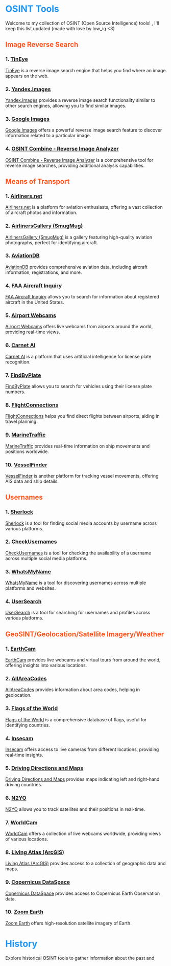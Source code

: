 # <span style="color: #2196F3;">OSINT Tools</span>

Welcome to my collection of OSINT (Open Source Intelligence) tools! , I'll keep this list updated (made with love by low_iq <3)

## <span style="color: #FF5722;">Image Reverse Search</span>

### 1. [TinEye](https://tineye.com/)
[TinEye](https://tineye.com/) is a reverse image search engine that helps you find where an image appears on the web.

### 2. [Yandex.Images](https://yandex.com/)
[Yandex.Images](https://yandex.com/) provides a reverse image search functionality similar to other search engines, allowing you to find similar images.

### 3. [Google Images](https://images.google.com/)
[Google Images](https://images.google.com/) offers a powerful reverse image search feature to discover information related to a particular image.

### 4. [OSINT Combine - Reverse Image Analyzer](https://www.osintcombine.com/reverse-image-analyzer)
[OSINT Combine - Reverse Image Analyzer](https://www.osintcombine.com/reverse-image-analyzer) is a comprehensive tool for reverse image searches, providing additional analysis capabilities.

## <span style="color: #FF5722;">Means of Transport</span>

### 1. [Airliners.net](https://www.airliners.net/)
[Airliners.net](https://www.airliners.net/) is a platform for aviation enthusiasts, offering a vast collection of aircraft photos and information.

### 2. [AirlinersGallery (SmugMug)](https://airlinersgallery.smugmug.com)
[AirlinersGallery (SmugMug)](https://airlinersgallery.smugmug.com) is a gallery featuring high-quality aviation photographs, perfect for identifying aircraft.

### 3. [AviationDB](https://www.aviationdb.com/index.shtm)
[AviationDB](https://www.aviationdb.com/index.shtm) provides comprehensive aviation data, including aircraft information, registrations, and more.

### 4. [FAA Aircraft Inquiry](https://registry.faa.gov/aircraftinquiry)
[FAA Aircraft Inquiry](https://registry.faa.gov/aircraftinquiry) allows you to search for information about registered aircraft in the United States.

### 5. [Airport Webcams](https://airportwebcams.net/)
[Airport Webcams](https://airportwebcams.net/) offers live webcams from airports around the world, providing real-time views.

### 6. [Carnet AI](https://carnet.ai/)
[Carnet AI](https://carnet.ai/) is a platform that uses artificial intelligence for license plate recognition.

### 7. [FindByPlate](https://findbyplate.com/)
[FindByPlate](https://findbyplate.com/) allows you to search for vehicles using their license plate numbers.

### 8. [FlightConnections](https://www.flightconnections.com)
[FlightConnections](https://www.flightconnections.com) helps you find direct flights between airports, aiding in travel planning.

### 9. [MarineTraffic](https://www.marinetraffic.com)
[MarineTraffic](https://www.marinetraffic.com) provides real-time information on ship movements and positions worldwide.

### 10. [VesselFinder](https://www.vesselfinder.com)
[VesselFinder](https://www.vesselfinder.com) is another platform for tracking vessel movements, offering AIS data and ship details.

## <span style="color: #FF5722;">Usernames</span>

### 1. [Sherlock](https://github.com/sherlock-project/sherlock)
[Sherlock](https://github.com/sherlock-project/sherlock) is a tool for finding social media accounts by username across various platforms.

### 2. [CheckUsernames](https://checkusernames.com)
[CheckUsernames](https://checkusernames.com) is a tool for checking the availability of a username across multiple social media platforms.

### 3. [WhatsMyName](https://whatsmyname.app/)
[WhatsMyName](https://whatsmyname.app/) is a tool for discovering usernames across multiple platforms and websites.

### 4. [UserSearch](https://usersearch.org/index.php)
[UserSearch](https://usersearch.org/index.php) is a tool for searching for usernames and profiles across various platforms.

## <span style="color: #FF5722;">GeoSINT/Geolocation/Satellite Imagery/Weather</span>

### 1. [EarthCam](https://www.earthcam.com)
[EarthCam](https://www.earthcam.com) provides live webcams and virtual tours from around the world, offering insights into various locations.

### 2. [AllAreaCodes](https://www.allareacodes.com)
[AllAreaCodes](https://www.allareacodes.com) provides information about area codes, helping in geolocation.

### 3. [Flags of the World](https://www.fotw.info/flags/index.html)
[Flags of the World](https://www.fotw.info/flags/index.html) is a comprehensive database of flags, useful for identifying countries.

### 4. [Insecam](http://www.insecam.org)
[Insecam](http://www.insecam.org) offers access to live cameras from different locations, providing real-time insights.

### 5. [Driving Directions and Maps](https://www.drivingdirectionsandmaps.com/map-of-the-left-right-driving-countries/)
[Driving Directions and Maps](https://www.drivingdirectionsandmaps.com/map-of-the-left-right-driving-countries/) provides maps indicating left and right-hand driving countries.

### 6. [N2YO](https://www.n2yo.com)
[N2YO](https://www.n2yo.com) allows you to track satellites and their positions in real-time.

### 7. [WorldCam](https://worldcam.eu)
[WorldCam](https://worldcam.eu) offers a collection of live webcams worldwide, providing views of various locations.

### 8. [Living Atlas (ArcGIS)](https://livingatlas.arcgis.com/en/apps/)
[Living Atlas (ArcGIS)](https://livingatlas.arcgis.com/en/apps/) provides access to a collection of geographic data and maps.

### 9. [Copernicus DataSpace](https://dataspace.copernicus.eu/browser/)
[Copernicus DataSpace](https://dataspace.copernicus.eu/browser/) provides access to Copernicus Earth Observation data.

### 10. [Zoom Earth](https://zoom.earth/)
[Zoom Earth](https://zoom.earth/) offers high-resolution satellite imagery of Earth.

# <span style="color: #2196F3;">History</span>

Explore historical OSINT tools to gather information about the past and
